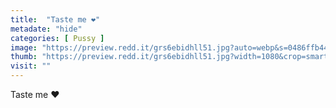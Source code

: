 ```yaml
---
title:  "Taste me ❤️"
metadate: "hide"
categories: [ Pussy ]
image: "https://preview.redd.it/grs6ebidhll51.jpg?auto=webp&s=0486ffb44c7059a4ae44cab56703f66ac99b3b85"
thumb: "https://preview.redd.it/grs6ebidhll51.jpg?width=1080&crop=smart&auto=webp&s=0d8d223c324358512db80ce68e771ff9409ca020"
visit: ""
---
```

Taste me ❤️

